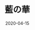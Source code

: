---
title: 藍の華
description: 1st Album「藍の華」 収録曲 2020-04-15リリース
image:
date: 2020-04-15

# Badge style
style:
    background: "#de0a26"
    color: "#fff"
---